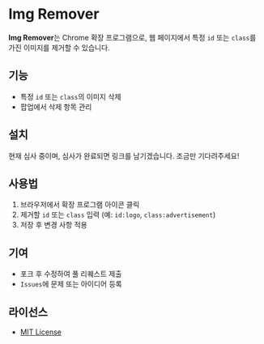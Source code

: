 # Img Remover

**Img Remover**는 Chrome 확장 프로그램으로, 웹 페이지에서 특정 `id` 또는 `class`를 가진 이미지를 제거할 수 있습니다.

## 기능
- 특정 `id` 또는 `class`의 이미지 삭제
- 팝업에서 삭제 항목 관리

## 설치
현재 심사 중이며, 심사가 완료되면 링크를 남기겠습니다. 조금만 기다려주세요!

## 사용법
1. 브라우저에서 확장 프로그램 아이콘 클릭
2. 제거할 `id` 또는 `class` 입력 (예: `id:logo`, `class:advertisement`)
3. 저장 후 변경 사항 적용

## 기여
- 포크 후 수정하여 풀 리퀘스트 제출
- `Issues`에 문제 또는 아이디어 등록

## 라이선스
- [MIT License](LICENSE)

